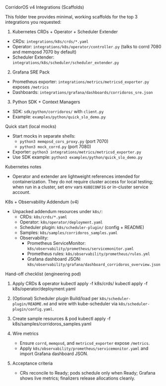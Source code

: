 CorridorOS v4 Integrations (Scaffolds)

This folder tree provides minimal, working scaffolds for the top 3 integrations you requested:

1) Kubernetes CRDs + Operator + Scheduler Extender
- CRDs: `integrations/k8s/crds/*.yaml`
- Operator: `integrations/k8s/operator/controller.py` (talks to corrd 7080 and memqosd 7070 by default)
- Scheduler Extender: `integrations/k8s/scheduler/scheduler_extender.py`

2) Grafana SRE Pack
- Prometheus exporter: `integrations/metrics/metricsd_exporter.py` exposes `/metrics`
- Dashboards: `integrations/grafana/dashboards/corridoros_sre.json`

3) Python SDK + Context Managers
- SDK: `sdk/python/corridoros/` with `client.py`
- Example: `examples/python/quick_slo_demo.py`

Quick start (local mocks)
- Start mocks in separate shells:
  - `python3 memqosd_cors_proxy.py` (port 7070)
  - `python3 mock_corrd.py` (port 7080)
- Exporter: `python3 integrations/metrics/metricsd_exporter.py`
- Use SDK example: `python3 examples/python/quick_slo_demo.py`

Kubernetes notes
- Operator and extender are lightweight references intended for containerization. They do not require cluster access for local testing; when run in a cluster, set env vars `KUBECONFIG` or in-cluster service account.

K8s + Observability Addendum (v4)
- Unpacked addendum resources under `k8s/`:
  - CRDs: `k8s/crds/*.yaml`
  - Operator: `k8s/operator/deployment.yaml`
  - Scheduler plugin: `k8s/scheduler-plugin/` (config + README)
  - Samples: `k8s/samples/corridoros_samples.yaml`
  - Observability:
    - Prometheus ServiceMonitor: `k8s/observability/prometheus/servicemonitor.yaml`
    - Prometheus rules: `k8s/observability/prometheus/rules.yml`
    - Grafana dashboard JSON: `k8s/observability/grafana/dashboard_corridoros_overview.json`

Hand-off checklist (engineering pod)
1) Apply CRDs & operator
   kubectl apply -f k8s/crds/
   kubectl apply -f k8s/operator/deployment.yaml

2) (Optional) Scheduler plugin
   Build/load per `k8s/scheduler-plugin/README.md` and wire with kube-scheduler via `k8s/scheduler-plugin/config.yaml`.

3) Create sample resources & pod
   kubectl apply -f k8s/samples/corridoros_samples.yaml

4) Wire metrics
   - Ensure `corrd`, `memqosd`, and `metricsd_exporter` expose `/metrics`.
   - Apply `k8s/observability/prometheus/servicemonitor.yaml` and import Grafana dashboard JSON.

5) Acceptance criteria
   - CRs reconcile to Ready; pods schedule only when Ready; Grafana shows live metrics; finalizers release allocations cleanly.

